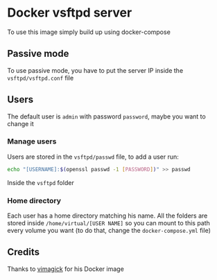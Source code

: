# Docker vsftpd server

To use this image simply build up using docker-compose

## Passive mode
To use passive mode, you have to put the server IP inside the `vsftpd/vsftpd.conf` file

## Users
The default user is `admin` with password `password`, maybe you want to change it

### Manage users
Users are stored in the `vsftpd/passwd` file,
to add a user run:

```sh
echo "[USERNAME]:$(openssl passwd -1 [PASSWORD])" >> passwd
```

Inside the `vsftpd` folder



### Home directory
Each user has a home directory matching his name.  All the folders are stored inside `/home/virtual/[USER NAME]` so you can mount to this path every volume you want (to do that, change the `docker-compose.yml` file)

## Credits

Thanks to [vimagick](https://github.com/vimagick/dockerfiles/tree/master/vsftpd) for his Docker image